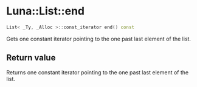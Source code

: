 # Luna::List::end

```c++
List< _Ty, _Alloc >::const_iterator end() const
```

Gets one constant iterator pointing to the one past last element of the list. 



## Return value
Returns one constant iterator pointing to the one past last element of the list. 


